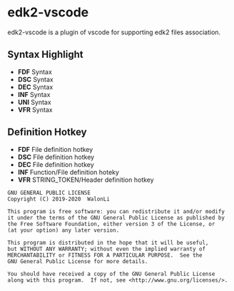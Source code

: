 # edk2-vscode
edk2-vscode is a plugin of vscode for supporting edk2 files association.

## Syntax Highlight
* **FDF** Syntax
* **DSC** Syntax
* **DEC** Syntax
* **INF** Syntax
* **UNI** Syntax
* **VFR** Syntax

## Definition Hotkey
* **FDF** File definition hotkey
* **DSC** File definition hotkey
* **DEC** File definition hotkey
* **INF** Function/File definition hoteky
* **VFR** STRING_TOKEN/Header definition hotkey


```
GNU GENERAL PUBLIC LICENSE
Copyright (C) 2019-2020  WalonLi

This program is free software: you can redistribute it and/or modify
it under the terms of the GNU General Public License as published by
the Free Software Foundation, either version 3 of the License, or
(at your option) any later version.

This program is distributed in the hope that it will be useful,
but WITHOUT ANY WARRANTY; without even the implied warranty of
MERCHANTABILITY or FITNESS FOR A PARTICULAR PURPOSE.  See the
GNU General Public License for more details.

You should have received a copy of the GNU General Public License
along with this program.  If not, see <http://www.gnu.org/licenses/>.
```
